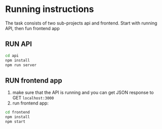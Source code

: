# Running instructions
The task consists of two sub-projects api and frontend. Start with running API, then fun frontend app

## RUN API
```bash
cd api
npm install
npm run server
```

## RUN frontend app
1. make sure that the API is running and you can get JSON response to GET `localhost:3000`
2. run frontend app:
```bash
cd frontend
npm install
npm start
```

